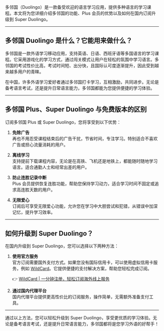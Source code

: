 多邻国（Duolingo）是一款备受欢迎的语言学习应用，提供多种语言的学习课程。本文将为您详细介绍多邻国的功能、Plus 会员的优势以及如何在国内订阅升级到 Super Duolingo。

---

## 多邻国 Duolingo 是什么？它能用来做什么？

多邻国是一款外语学习移动应用，支持英语、日语、西班牙语等多国语言的学习课程。它采用游戏化的学习方式，通过闯关模式让用户在轻松的氛围中学习语言。多邻国的考试性价比高，考试时间短、出分快，且国际认可度逐渐提升，因此受到越来越多用户的青睐。

在中国，许多外语学习爱好者通过多邻国打卡学习，互相激励，共同进步。无论是备考语言考试，还是提升日常语言能力，多邻国都能为您提供便捷的学习体验。

---

## 多邻国 Plus、Super Duolingo 与免费版本的区别

订阅多邻国 Plus 或 Super Duolingo，您将享受到以下优势：

1. **免除广告**  
   再也不用忍受课程结束后的广告干扰，节省时间，专注学习。特别适合不喜欢广告或担心流量消耗的用户。

2. **离线学习**  
   支持提前下载课程内容，无论是在高铁、飞机还是地铁上，都能随时随地学习语言。适合通勤人士和经常出差的用户。

3. **防止连胜记录中断**  
   Plus 会员提供恢复连胜功能，帮助您保持学习动力，适合学习时间不固定或追求高连胜天数的用户。

4. **无限爱心**  
   订阅后可享受无限爱心功能，允许您在学习中大胆尝试和犯错，从错误中加深记忆，提升学习效率。

---

## 如何升级到 Super Duolingo？

在国内升级到 Super Duolingo，您可以选择以下两种方法：

1. **使用官方服务**  
   官方订阅需要国外支付方式。如果您没有国际信用卡，可以使用虚拟信用卡服务，例如 [WildCard](https://bit.ly/bewildcard)。它提供便捷的支付解决方案，帮助您轻松完成订阅。

   👉 [WildCard | 一分钟注册，轻松订阅海外线上服务](https://bit.ly/bewildcard)

2. **通过国内代理平台**  
   国内代理平台提供更高性价比的订阅服务，操作简单，无需额外准备支付工具。

---

通过以上方法，您可以轻松升级到 Super Duolingo，享受更优质的学习体验。无论是备考语言考试，还是提升日常语言能力，多邻国都将是您学习外语的好帮手！